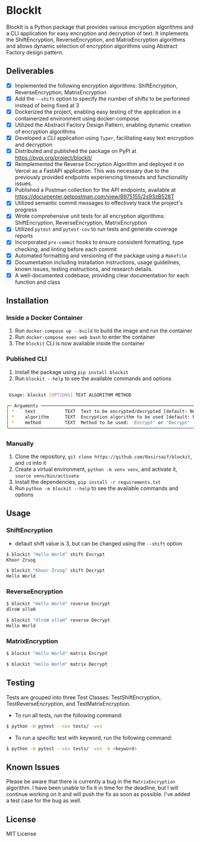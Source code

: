 # BlockIt

BlockIt is a Python package that provides various encryption algorithms and a CLI application for easy encryption and decryption of text. It implements the ShiftEncryption, ReverseEncryption, and MatrixEncryption algorithms and allows dynamic selection of encryption algorithms using Abstract Factory design pattern.

## Deliverables

- [x] Implemented the following encryption algorithms: ShiftEncryption, ReverseEncryption, MatrixEncryption
- [x] Add the `--shift` option to specify the number of shifts to be performed instead of being fixed at 3
- [x] Dockerized the project, enabling easy testing of the application in a containerized environment using docker-compose
- [x] Utilized the Abstract Factory Design Pattern, enabling dynamic creation of encryption algorithms
- [x] Developed a CLI application using `Typer`, facilitating easy text encryption and decryption
- [x] Distributed and published the package on PyPI at https://pypi.org/project/blockit/
- [x] Reimplemented the Reverse Encryption Algorithm and deployed it on Vercel as a FastAPI application. This was necessary due to the previously provided endpoints experiencing timeouts and functionality issues.
- [x] Published a Postman collection for the API endpoints, available at https://documenter.getpostman.com/view/8975155/2s93zB528T
- [x] Utilized semantic commit messages to effectively track the project's progress
- [x] Wrote comprehensive unit tests for all encryption algorithms: ShiftEncryption, ReverseEncryption, MatrixEncryption
- [x] Utilized `pytest` and `pytest-cov` to run tests and generate coverage reports
- [x] Incorporated `pre-commit` hooks to ensure consistent formatting, type checking, and linting before each commit
- [x] Automated formatting and versioning of the package using a `Makefile`
- [x] Documentation including installation instructions, usage guidelines, known issues, testing instructions, and research details.
- [x] A well-documented codebase, providing clear documentation for each function and class

## Installation

### Inside a Docker Container

1. Run `docker-compose up --build` to build the image and run the container
2. Run `docker-compose exec web bash` to enter the container
3. The `blockit` CLI is now available inside the container

### Published CLI

1. Install the package using `pip install blockit`
2. Run `blockit --help` to see the available commands and options
```bash
                                                                                                                                                                                                 
 Usage: blockit [OPTIONS] TEXT ALGORITHM METHOD                                                                                                                                                  
                                                                                                                                                                                                 
╭─ Arguments ───────────────────────────────────────────────────────────────────────────────────────────────────────────────────────────────────────────────────────────────────────────────────╮
│ *    text           TEXT  Text to be encrypted/decrypted [default: None] [required]                                                                                                           │
│ *    algorithm      TEXT  Encryption algorithm to be used [default: None] [required]                                                                                                          │
│ *    method         TEXT  Method to be used: 'Encrypt' or 'Decrypt' [default: None] [required]                                                                                                │
╰───────────────────────────────────────────────────────────────────────────────────────────────────────────────────────────────────────────────────────────────────────────────────────────────╯
```

### Manually

1. Clone the repository, `git clone https://github.com/0xsirsaif/blockit`, and `cd` into it
2. Create a virtual environment, `python -m venv venv`, and activate it, `source venv/bin/activate`
3. Install the dependencies, `pip install -r requirements.txt`
4. Run `python -m blockit --help` to see the available commands and options

## Usage

### ShiftEncryption

- default shift value is 3, but can be changed using the `--shift` option

```bash
$ blockit "Hello World" shift Encrypt
Khoor Zruog
```

```bash
$ blockit "Khoor Zruog" shift Decrypt
Hello World
```

### ReverseEncryption

```bash
$ blockit "Hello World" reverse Encrypt
dlroW olleH
```

```bash
$ blockit "dlroW olleH" reverse Decrypt
Hello World
```

### MatrixEncryption

```bash
$ blockit "Hello World" matrix Encrypt
```

```bash
$ blockit "Hello World" matrix Decrypt
```

## Testing

Tests are grouped into three Test Classes: TestShiftEncryption, TestReverseEncryption, and TestMatrixEncryption.

- To run all tests, run the following command:

```bash
$ python -m pytest --cov tests/ -vvs
```

- To run a specific test with keyword, run the following command:

```bash
$ python -m pytest --cov tests/ -vvs -k <keyword>
```

## Known Issues

Please be aware that there is currently a bug in the `MatrixEncryption` algorithm. I have been unable to fix it in time for the deadline, but I will continue working on it and will push the fix as soon as possible. I've added a test case for the bug as well.

## License

MIT License
